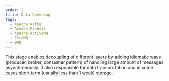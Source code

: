 ```yaml
---
order: 2
title: Data Queueing
tags:
  - Apache Kafka
  - Amazon Kinesis
  - Apache ActiveMQ
  - ZeroMQ
  - ØMQ
---
```

This stage enables decoupling of different layers by adding idiomatic ways (producer, broker, consumer pattern)
of handling large amount of messages asynchronously. It also responsible for data transportation and in some
cases short term (usually less than 1 week) storage.